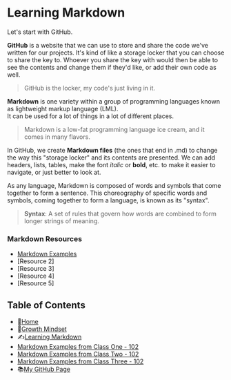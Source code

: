 # Learning Markdown

Let's start with GitHub.

**GitHub** is a website that we can use to store and share the code we've written for our projects. 
It's kind of like a storage locker that you can choose to share the key to. 
Whoever you share the key with would then be able to see the contents and change them if they'd like, or add their own code as well. 

> GitHub is the locker, my code's just living in it. 

**Markdown** is one variety within a group of programming languages known as lightweight markup language \(LML).  
It can be used for a lot of things in a lot of different places.  

> Markdown is a low-fat programming language ice cream, and it comes in many flavors. 

In GitHub, we create **Markdown files** \(the ones that end in .md) to change the way this \"storage locker" and its contents are presented. 
We can add headers, lists, tables, make the font *italic* or **bold**, etc. to make it easier to navigate, or just better to look at. 

As any language, Markdown is composed of words and symbols that come together to form a sentence.   This choreography of specific words and symbols, coming together to form a language, is known as its \"syntax". 

> **Syntax**: A set of rules that govern how words are combined to form longer strings of meaning. 

### Markdown Resources
 - [Markdown Examples](/markdownexamples.md)
 - [Resource 2]
 - [Resource 3]
 - [Resource 4]
 - [Resource 5]


## **Table of Contents**
- 🏡[Home](/README.md)
- 💭[Growth Mindset](/growthmindset.md)
- ✍️[Learning Markdown](/learningmarkdown.md)
- [Markdown Examples from Class One - 102](/markdownexamples.md)
- [Markdown Examples from Class Two - 102](/markdownexamples.md)
- [Markdown Examples from Class Three - 102](/markdownexamples.md)
- 📚[My GitHub Page](https://github.com/mistidinzy)
